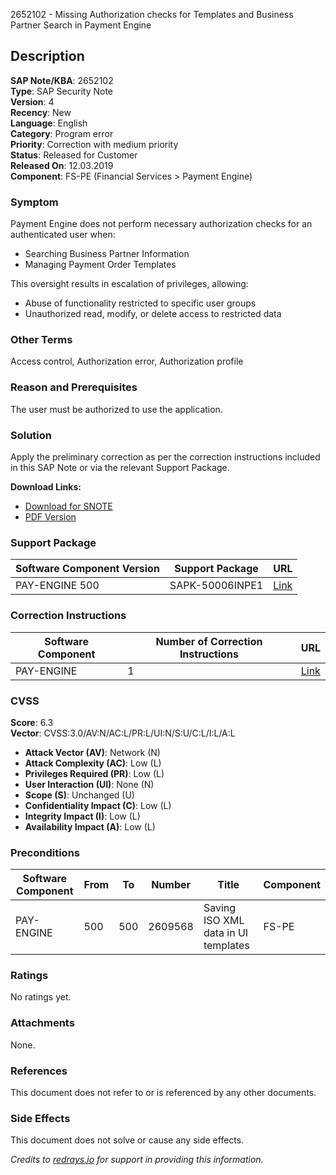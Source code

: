 2652102 - Missing Authorization checks for Templates and Business Partner Search in Payment Engine

## Description

**SAP Note/KBA**: 2652102  
**Type**: SAP Security Note  
**Version**: 4  
**Recency**: New  
**Language**: English  
**Category**: Program error  
**Priority**: Correction with medium priority  
**Status**: Released for Customer  
**Released On**: 12.03.2019  
**Component**: FS-PE (Financial Services > Payment Engine)

### Symptom

Payment Engine does not perform necessary authorization checks for an authenticated user when:

- Searching Business Partner Information
- Managing Payment Order Templates

This oversight results in escalation of privileges, allowing:

- Abuse of functionality restricted to specific user groups
- Unauthorized read, modify, or delete access to restricted data

### Other Terms

Access control, Authorization error, Authorization profile

### Reason and Prerequisites

The user must be authorized to use the application.

### Solution

Apply the preliminary correction as per the correction instructions included in this SAP Note or via the relevant Support Package.

**Download Links:**

- [Download for SNOTE](https://notesdownloads.sap.com/note/0040000000443622019)
- [PDF Version](https://userapps.support.sap.com/sap/support/sfm/notes/print/0002652102?language=en-US&token=AF5FD88D822BA72F22883B225B92D5DC)

### Support Package

| Software Component Version | Support Package   | URL                                                                                   |
|----------------------------|-------------------|---------------------------------------------------------------------------------------|
| PAY-ENGINE 500             | SAPK-50006INPE1   | [Link](https://me.sap.com/supportpackage/SAPK-50006INPE1)                            |

### Correction Instructions

| Software Component | Number of Correction Instructions | URL                                                    |
|--------------------|-----------------------------------|--------------------------------------------------------|
| PAY-ENGINE         | 1                                 | [Link](https://me.sap.com/corrins/0002652102/434)       |

### CVSS

**Score**: 6.3  
**Vector**: CVSS:3.0/AV:N/AC:L/PR:L/UI:N/S:U/C:L/I:L/A:L

- **Attack Vector (AV)**: Network (N)
- **Attack Complexity (AC)**: Low (L)
- **Privileges Required (PR)**: Low (L)
- **User Interaction (UI)**: None (N)
- **Scope (S)**: Unchanged (U)
- **Confidentiality Impact (C)**: Low (L)
- **Integrity Impact (I)**: Low (L)
- **Availability Impact (A)**: Low (L)

### Preconditions

| Software Component | From | To  | Number  | Title                              | Component |
|--------------------|------|-----|---------|------------------------------------|-----------|
| PAY-ENGINE         | 500  | 500 | 2609568 | Saving ISO XML data in UI templates | FS-PE     |

### Ratings

No ratings yet.

### Attachments

None.

### References

This document does not refer to or is referenced by any other documents.

### Side Effects

This document does not solve or cause any side effects.

*Credits to [redrays.io](https://redrays.io) for support in providing this information.*